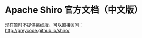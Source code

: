 Apache Shiro 官方文档（中文版） 
======================

现在暂时不提供离线版，可以直接访问：  
http://greycode.github.io/shiro/
